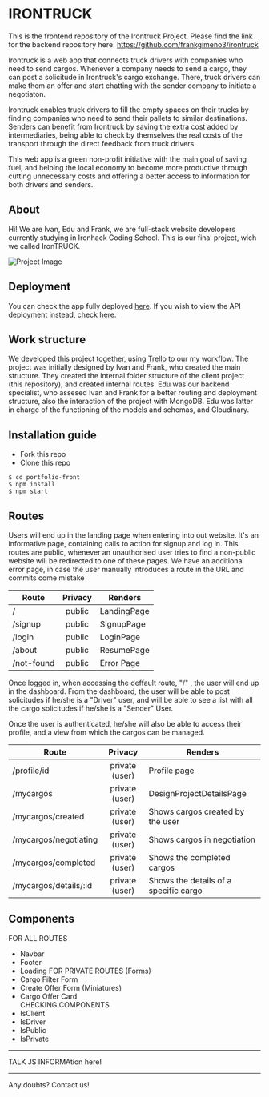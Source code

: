 # IRONTRUCK
This is the frontend repository of the Irontruck Project. Please find the link for the backend repository here: https://github.com/frankgimeno3/irontruck 

Irontruck is a web app that connects truck drivers with companies who need to send cargos. Whenever a company needs to send a cargo, they can post a solicitude in Irontruck's cargo exchange. There, truck drivers can make them an offer and start chatting with the sender company to initiate a negotiaton.

Irontruck enables truck drivers to fill the empty spaces on their trucks by finding companies who need to send their pallets to similar destinations. Senders can benefit from Irontruck by saving the extra cost added by intermediaries, being able to check by themselves the real costs of the transport through the direct feedback from truck drivers.  

This web app is a green non-profit initiative with the main goal of saving fuel, and helping the local economy to become more productive through cutting unnecessary costs and offering a better access to information for both drivers and senders. 

## About
Hi! We are Ivan, Edu and Frank, we are full-stack website developers currently studying in Ironhack Coding School. This is our final project, wich we called IronTRUCK.

![Project Image](https://i.imgur.com/6k3J5gW.png "Project Image")

## Deployment
You can check the app fully deployed [here](https://afabregasm.herokuapp.com/). If you wish to view the API deployment instead, check [here](https://afabregasm-back.herokuapp.com/api/).

## Work structure
We developed this project together, using [Trello](https://trello.com/b/OfHdU6hA/irontruck) to our my workflow.
The project was initially designed by Ivan and Frank, who created the main structure. They created the internal folder structure of the client project (this repository), and created internal routes.
Edu was our backend specialist, who assesed Ivan and Frank for a better routing and deployment structure, also the interaction of the project with MongoDB. Edu was latter in charge of the functioning of the models and schemas, and Cloudinary. 

## Installation guide
- Fork this repo
- Clone this repo 

```shell
$ cd portfolio-front
$ npm install
$ npm start
```

## Routes
Users will end up in the landing page when entering into out website.
It's an informative page, containing calls to action for signup and log in.
This routes are public, whenever an unauthorised user tries to find a non-public website will be redirected to one of these pages.
We have an additional error page, in case the user manually introduces a route in the URL and commits come mistake

| Route                | Privacy         | Renders                  |
| -------------------- | :-------------: | ------------------------ |
| /                    | public          | LandingPage              |
| /signup              | public          | SignupPage               |
| /login               | public          | LoginPage                |
| /about               | public          | ResumePage               |
| /not-found           | public          | Error Page               |

Once logged in, when accessing the deffault route,  "/" , the user will end up in the dashboard.
From the dashboard, the user will be able to post solicitudes if he/she is a "Driver" user, and will be able to see a list with all the cargo solicitudes if he/she is a "Sender" User.

Once the user is authenticated, he/she will also be able to access their profile, and a view from which the cargos can be managed.

| Route                 | Privacy         | Renders                               |
| --------------------- | :-------------: | ------------------------------------- |
| /profile/id           | private (user)  | Profile page                          |
| /mycargos             | private (user)  | DesignProjectDetailsPage              |
| /mycargos/created     | private (user)  | Shows cargos created by the user      |
| /mycargos/negotiating | private (user)  | Shows cargos in negotiation           |
| /mycargos/completed   | private (user)  | Shows the completed cargos            |
| /mycargos/details/:id | private (user)  | Shows the details of a specific cargo |


## Components
FOR ALL ROUTES
- Navbar
- Footer
- Loading
FOR PRIVATE ROUTES
(Forms)
- Cargo Filter Form
- Create Offer Form
(Miniatures)
- Cargo Offer Card  
CHECKING COMPONENTS
- IsClient
- IsDriver
- IsPublic
- IsPrivate

---

TALK JS INFORMAtion here!

---
Any doubts? Contact us! 
